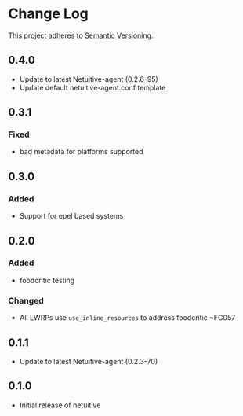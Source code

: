 # Change Log
This project adheres to [Semantic Versioning](http://semver.org/).

## 0.4.0
- Update to latest Netuitive-agent (0.2.6-95)
- Update default netuitive-agent.conf template

## 0.3.1
### Fixed
- bad metadata for platforms supported

## 0.3.0
### Added
- Support for epel based systems

## 0.2.0
### Added
- foodcritic testing
### Changed
- All LWRPs use `use_inline_resources` to address foodcritic ~FC057

## 0.1.1
- Update to latest Netuitive-agent (0.2.3-70)

## 0.1.0
- Initial release of netuitive
